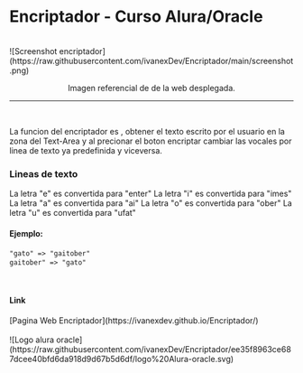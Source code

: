 <h1>Encriptador - Curso Alura/Oracle</h1>
<br>
![Screenshot encriptador](https://raw.githubusercontent.com/ivanexDev/Encriptador/main/screenshot.png)

<p align="Center">Imagen referencial de de la web desplegada.</p>

<hr><br>

La funcion del encriptador es , obtener el texto escrito por el usuario en la zona del Text-Area y al precionar el boton encriptar cambiar las vocales por linea de texto ya predefinida y viceversa.

<h3> Lineas de texto </h3>
	La letra "e" es convertida para "enter"
	La letra "i" es convertida para "imes"
	La letra "a" es convertida para "ai"
	La letra "o" es convertida para "ober"
	La letra "u" es convertida para "ufat"
	
<h4>Ejemplo:</h4>

	"gato" => "gaitober"
	gaitober" => "gato"
<br>
<h4>Link</h4>
[Pagina Web Encriptador](https://ivanexdev.github.io/Encriptador/)
<br><br>
![Logo alura oracle](https://raw.githubusercontent.com/ivanexDev/Encriptador/ee35f8963ce687dcee40bfd6da918d9d67b5d6df/logo%20Alura-oracle.svg)

